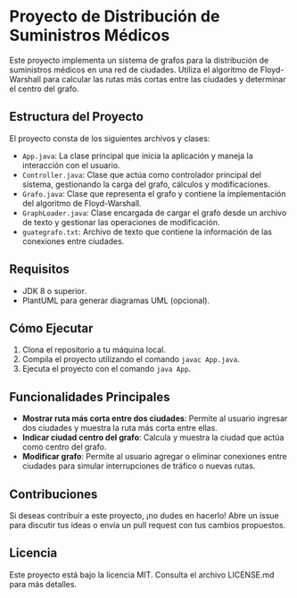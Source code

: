 # Proyecto de Distribución de Suministros Médicos

Este proyecto implementa un sistema de grafos para la distribución de suministros médicos en una red de ciudades. Utiliza el algoritmo de Floyd-Warshall para calcular las rutas más cortas entre las ciudades y determinar el centro del grafo.

## Estructura del Proyecto

El proyecto consta de los siguientes archivos y clases:

- `App.java`: La clase principal que inicia la aplicación y maneja la interacción con el usuario.
- `Controller.java`: Clase que actúa como controlador principal del sistema, gestionando la carga del grafo, cálculos y modificaciones.
- `Grafo.java`: Clase que representa el grafo y contiene la implementación del algoritmo de Floyd-Warshall.
- `GraphLoader.java`: Clase encargada de cargar el grafo desde un archivo de texto y gestionar las operaciones de modificación.
- `guategrafo.txt`: Archivo de texto que contiene la información de las conexiones entre ciudades.

## Requisitos

- JDK 8 o superior.
- PlantUML para generar diagramas UML (opcional).

## Cómo Ejecutar

1. Clona el repositorio a tu máquina local.
2. Compila el proyecto utilizando el comando `javac App.java`.
3. Ejecuta el proyecto con el comando `java App`.

## Funcionalidades Principales

- **Mostrar ruta más corta entre dos ciudades**: Permite al usuario ingresar dos ciudades y muestra la ruta más corta entre ellas.
- **Indicar ciudad centro del grafo**: Calcula y muestra la ciudad que actúa como centro del grafo.
- **Modificar grafo**: Permite al usuario agregar o eliminar conexiones entre ciudades para simular interrupciones de tráfico o nuevas rutas.

## Contribuciones

Si deseas contribuir a este proyecto, ¡no dudes en hacerlo! Abre un issue para discutir tus ideas o envía un pull request con tus cambios propuestos.

## Licencia

Este proyecto está bajo la licencia MIT. Consulta el archivo LICENSE.md para más detalles.
